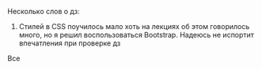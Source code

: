 Несколько слов о дз:

1. Стилей в CSS поучилось мало хоть на лекциях об этом говорилось много, но я решил воспользоваться Bootstrap. 
Надеюсь не испортит впечатления при проверке дз

Все
